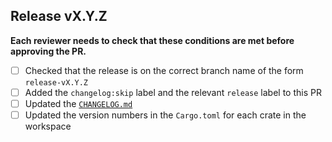 ## Release vX.Y.Z

**Each reviewer needs to check that these conditions are met before approving the PR.**

- [ ] Checked that the release is on the correct branch name of the form `release-vX.Y.Z` 
- [ ] Added the `changelog:skip` label and the relevant `release` label to this PR
- [ ] Updated the [`CHANGELOG.md`](https://github.com/manta-network/manta-rs/blob/main/CHANGELOG.md)
- [ ] Updated the version numbers in the `Cargo.toml` for each crate in the workspace
